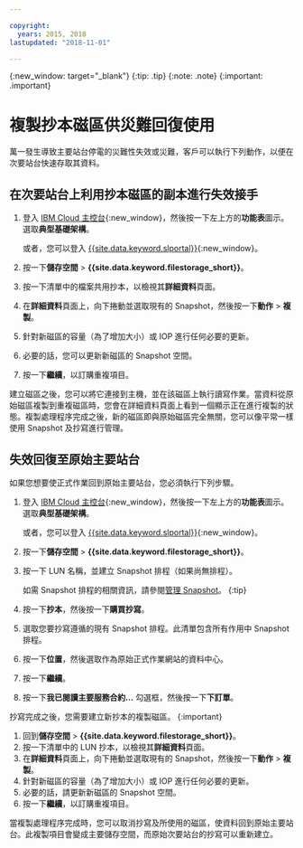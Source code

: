 ```yaml
---

copyright:
  years: 2015, 2018
lastupdated: "2018-11-01"

---
```


{:new_window: target="_blank"}
{:tip: .tip}
{:note: .note}
{:important: .important}


# 複製抄本磁區供災難回復使用

萬一發生導致主要站台停電的災難性失效或災難，客戶可以執行下列動作，以便在次要站台快速存取其資料。 

## 在次要站台上利用抄本磁區的副本進行失效接手

1. 登入 [IBM Cloud 主控台](https://console.bluemix.net/catalog/){:new_window}，然後按一下左上方的**功能表**圖示。選取**典型基礎架構**。 

   或者，您可以登入 [{{site.data.keyword.slportal}}](https://control.softlayer.com/){:new_window}。
2. 按一下**儲存空間** > **{{site.data.keyword.filestorage_short}}**。
3. 按一下清單中的檔案共用抄本，以檢視其**詳細資料**頁面。
4. 在**詳細資料**頁面上，向下捲動並選取現有的 Snapshot，然後按一下**動作** > **複製**。
5. 針對新磁區的容量（為了增加大小）或 IOP 進行任何必要的更新。
6. 必要的話，您可以更新新磁區的 Snapshot 空間。
7. 按一下**繼續**，以訂購重複項目。

建立磁區之後，您可以將它連接到主機，並在該磁區上執行讀寫作業。當資料從原始磁區複製到重複磁區時，您會在詳細資料頁面上看到一個顯示正在進行複製的狀態。複製處理程序完成之後，新的磁區即與原始磁區完全無關，您可以像平常一樣使用 Snapshot 及抄寫進行管理。

## 失效回復至原始主要站台

如果您想要使正式作業回到原始主要站台，您必須執行下列步驟。

1. 登入 [IBM Cloud 主控台](https://console.bluemix.net/catalog/){:new_window}，然後按一下左上方的**功能表**圖示。選取**典型基礎架構**。 

   或者，您可以登入 [{{site.data.keyword.slportal}}](https://control.softlayer.com/){:new_window}。
2. 按一下**儲存空間** > **{{site.data.keyword.filestorage_short}}**。
3. 按一下 LUN 名稱，並建立 Snapshot 排程（如果尚無排程）。 

   如需 Snapshot 排程的相關資訊，請參閱[管理 Snapshot](working-with-snapshots.html#adding-a-snapshot-schedule)。
   {:tip}
4. 按一下**抄本**，然後按一下**購買抄寫**。
5. 選取您要抄寫遵循的現有 Snapshot 排程。此清單包含所有作用中 Snapshot 排程。 
6. 按一下**位置**，然後選取作為原始正式作業網站的資料中心。
7. 按一下**繼續**。
8. 按一下**我已閱讀主要服務合約...** 勾選框，然後按一下**下訂單**。

抄寫完成之後，您需要建立新抄本的複製磁區。
{:important}

1. 回到**儲存空間** > **{{site.data.keyword.filestorage_short}}**。
2. 按一下清單中的 LUN 抄本，以檢視其**詳細資料**頁面。
3. 在**詳細資料**頁面上，向下捲動並選取現有的 Snapshot，然後按一下**動作** > **複製**。
4. 針對新磁區的容量（為了增加大小）或 IOP 進行任何必要的更新。
5. 必要的話，請更新新磁區的 Snapshot 空間。
6. 按一下**繼續**，以訂購重複項目。

當複製處理程序完成時，您可以取消抄寫及所使用的磁區，使資料回到原始主要站台。此複製項目會變成主要儲存空間，而原始次要站台的抄寫可以重新建立。
